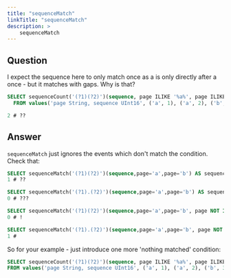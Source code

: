 ```yaml
---
title: "sequenceMatch"
linkTitle: "sequenceMatch"
description: >
    sequenceMatch
---
```

## Question

I expect the sequence here to only match once as a is only directly after a once - but it matches with gaps. Why is that?

```sql
SELECT sequenceCount('(?1)(?2)')(sequence, page ILIKE '%a%', page ILIKE '%a%') AS sequences
  FROM values('page String, sequence UInt16', ('a', 1), ('a', 2), ('b', 3), ('b', 4), ('a', 5), ('b', 6), ('a', 7))

2 # ??
```

## Answer

`sequenceMatch` just ignores the events which don't match the condition. Check that:

```sql
SELECT sequenceMatch('(?1)(?2)')(sequence,page='a',page='b') AS sequences　FROM values( 'page String, sequence UInt16' , ('a', 1), ('c',2), ('b', 3));
1 # ??

SELECT sequenceMatch('(?1).(?2)')(sequence,page='a',page='b') AS sequences　FROM values( 'page String, sequence UInt16' , ('a', 1), ('c',2), ('b', 3));
0 # ???

SELECT sequenceMatch('(?1)(?2)')(sequence,page='a',page='b', page NOT IN ('a','b')) AS sequences　from values( 'page String, sequence UInt16' , ('a', 1), ('c',2), ('b', 3));
0 # !

SELECT sequenceMatch('(?1).(?2)')(sequence,page='a',page='b', page NOT IN ('a','b')) AS sequences　from values( 'page String, sequence UInt16' , ('a', 1), ('c',2), ('b', 3));
1 #
```

So for your example - just introduce one more 'nothing matched' condition:

```sql
SELECT sequenceCount('(?1)(?2)')(sequence, page ILIKE '%a%', page ILIKE '%a%', NOT (page ILIKE '%a%')) AS sequences
FROM values('page String, sequence UInt16', ('a', 1), ('a', 2), ('b', 3), ('b', 4), ('a', 5), ('b', 6), ('a', 7))
```
